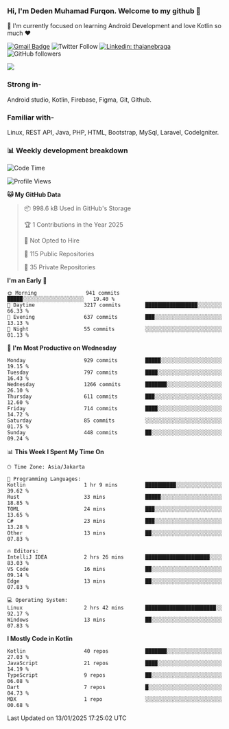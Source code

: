 ### Hi, I'm Deden Muhamad Furqon. Welcome to my github 👋

<!--
**furqoncreative/furqoncreative** is a ✨ _special_ ✨ repository because its `README.md` (this file) appears on your GitHub profile.

Here are some ideas to get you started:

- 🔭 I’m currently working on ...
- 👯 I’m looking to collaborate on ...
- 🤔 I’m looking for help with ...
- 💬 Ask me about ...
- 📫 How to reach me: ...
- 😄 Pronouns: ...
- ⚡ Fun fact: ...
-->

  🌱 I'm currently focused on learning Android Development and love Kotlin so much ❤ 

[![Gmail Badge](https://img.shields.io/badge/-furqoncreative24@gmail.com-c14438?style=flat-square&logo=Gmail&logoColor=white&link=mailto:furqoncreative24@gmail.com)](mailto:furqoncreative24@gmail.com)
![Twitter Follow](https://img.shields.io/twitter/follow/furqoncreative?label=Follow)
[![Linkedin: thaianebraga](https://img.shields.io/badge/-Deden_Muhamad_Furqon-blue?style=flat-square&logo=Linkedin&logoColor=white&link=https://www.linkedin.com/in/anmol-p-singh/)](https://www.linkedin.com/in/furqoncreative/)
![GitHub followers](https://img.shields.io/github/followers/furqoncreative?label=Follow&style=social)

<img src="https://github-readme-stats.sera5-dev.vercel.app/api?username=furqoncreative&hide=stars&show_icons=true&count_private=true&include_all_commits=true&title_color=#008080&icon_color=#008080&hide_border=true" width="">

### Strong in-

Android studio, Kotlin, Firebase, Figma, Git, Github.

### Familiar with-
Linux, REST API, Java, PHP, HTML, Bootstrap, MySql, Laravel, CodeIgniter.

### 📊 Weekly development breakdown

<!--START_SECTION:waka-->
![Code Time](http://img.shields.io/badge/Code%20Time-2%2C735%20hrs%2058%20mins-blue)

![Profile Views](http://img.shields.io/badge/Profile%20Views-1-blue)

**🐱 My GitHub Data** 

> 📦 998.6 kB Used in GitHub's Storage 
 > 
> 🏆 1 Contributions in the Year 2025
 > 
> 🚫 Not Opted to Hire
 > 
> 📜 115 Public Repositories 
 > 
> 🔑 35 Private Repositories 
 > 
**I'm an Early 🐤** 

```text
🌞 Morning                941 commits         █████░░░░░░░░░░░░░░░░░░░░   19.40 % 
🌆 Daytime                3217 commits        █████████████████░░░░░░░░   66.33 % 
🌃 Evening                637 commits         ███░░░░░░░░░░░░░░░░░░░░░░   13.13 % 
🌙 Night                  55 commits          ░░░░░░░░░░░░░░░░░░░░░░░░░   01.13 % 
```
📅 **I'm Most Productive on Wednesday** 

```text
Monday                   929 commits         █████░░░░░░░░░░░░░░░░░░░░   19.15 % 
Tuesday                  797 commits         ████░░░░░░░░░░░░░░░░░░░░░   16.43 % 
Wednesday                1266 commits        ███████░░░░░░░░░░░░░░░░░░   26.10 % 
Thursday                 611 commits         ███░░░░░░░░░░░░░░░░░░░░░░   12.60 % 
Friday                   714 commits         ████░░░░░░░░░░░░░░░░░░░░░   14.72 % 
Saturday                 85 commits          ░░░░░░░░░░░░░░░░░░░░░░░░░   01.75 % 
Sunday                   448 commits         ██░░░░░░░░░░░░░░░░░░░░░░░   09.24 % 
```


📊 **This Week I Spent My Time On** 

```text
🕑︎ Time Zone: Asia/Jakarta

💬 Programming Languages: 
Kotlin                   1 hr 9 mins         ██████████░░░░░░░░░░░░░░░   39.62 % 
Rust                     33 mins             █████░░░░░░░░░░░░░░░░░░░░   18.85 % 
TOML                     24 mins             ███░░░░░░░░░░░░░░░░░░░░░░   13.65 % 
C#                       23 mins             ███░░░░░░░░░░░░░░░░░░░░░░   13.28 % 
Other                    13 mins             ██░░░░░░░░░░░░░░░░░░░░░░░   07.83 % 

🔥 Editors: 
IntelliJ IDEA            2 hrs 26 mins       █████████████████████░░░░   83.03 % 
VS Code                  16 mins             ██░░░░░░░░░░░░░░░░░░░░░░░   09.14 % 
Edge                     13 mins             ██░░░░░░░░░░░░░░░░░░░░░░░   07.83 % 

💻 Operating System: 
Linux                    2 hrs 42 mins       ███████████████████████░░   92.17 % 
Windows                  13 mins             ██░░░░░░░░░░░░░░░░░░░░░░░   07.83 % 
```

**I Mostly Code in Kotlin** 

```text
Kotlin                   40 repos            ███████░░░░░░░░░░░░░░░░░░   27.03 % 
JavaScript               21 repos            ████░░░░░░░░░░░░░░░░░░░░░   14.19 % 
TypeScript               9 repos             ██░░░░░░░░░░░░░░░░░░░░░░░   06.08 % 
Dart                     7 repos             █░░░░░░░░░░░░░░░░░░░░░░░░   04.73 % 
MDX                      1 repo              ░░░░░░░░░░░░░░░░░░░░░░░░░   00.68 % 
```




 Last Updated on 13/01/2025 17:25:02 UTC
<!--END_SECTION:waka-->
